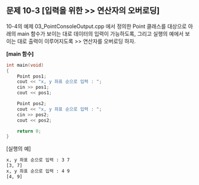 문제 10-3 [입력을 위한 >> 연산자의 오버로딩]
---
10-4의 예제 03_PointConsoleOutput.cpp 에서 정의한 Point 클래스를 대상으로 아래의 main 함수가 보이는 대로 데이터의 입력이 가능하도록, 그리고 실행의 예에서 보이는 대로 출력이 이루어지도록 >> 연산자를 오버로딩 하자.

**[main 함수]**
``` C++
int main(void)
{
    Point pos1;
    cout << "x, y 좌표 순으로 입력 : ";
    cin >> pos1;
    cout << pos1;

    Point pos2;
    cout << "x, y 좌표 순으로 입력 : ";
    cin >> pos2;
    cout << pos2;

    return 0;
}
```

[실행의 예]
``` bash
x, y 좌표 순으로 입력 : 3 7
[3, 7]
x, y 좌표 순으로 입력 : 4 9
[4, 9]
```
